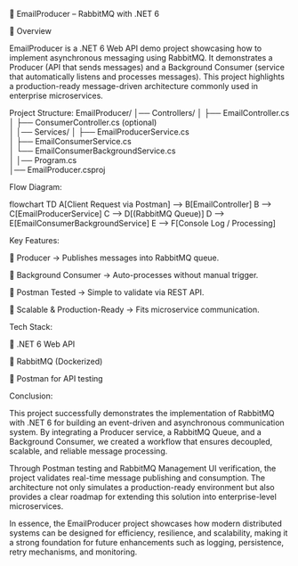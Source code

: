 📩 EmailProducer – RabbitMQ with .NET 6

🚀 Overview

EmailProducer is a .NET 6 Web API demo project showcasing how to implement asynchronous messaging using RabbitMQ.
It demonstrates a Producer (API that sends messages) and a Background Consumer (service that automatically listens and processes messages).
This project highlights a production-ready message-driven architecture commonly used in enterprise microservices.

Project Structure:
EmailProducer/
│── Controllers/
│   ├── EmailController.cs                 
│   ├── ConsumerController.cs (optional)   
│
│── Services/
│   ├── EmailProducerService.cs            
│   ├── EmailConsumerService.cs            
│   └── EmailConsumerBackgroundService.cs  
│
│── Program.cs                             
│── EmailProducer.csproj


Flow Diagram:

flowchart TD
    A[Client Request via Postman] --> B[EmailController]
    B --> C[EmailProducerService]
    C --> D[(RabbitMQ Queue)]
    D --> E[EmailConsumerBackgroundService]
    E --> F[Console Log / Processing]


Key Features:

🔹 Producer → Publishes messages into RabbitMQ queue.

🔹 Background Consumer → Auto-processes without manual trigger.

🔹 Postman Tested → Simple to validate via REST API.

🔹 Scalable & Production-Ready → Fits microservice communication.


Tech Stack:

🔹 .NET 6 Web API

🔹 RabbitMQ (Dockerized)

🔹 Postman for API testing


Conclusion:

This project successfully demonstrates the implementation of RabbitMQ with .NET 6 for building an event-driven and asynchronous communication system. By integrating a Producer service, a RabbitMQ Queue, and a Background Consumer, we created a workflow that ensures decoupled, scalable, and reliable message processing.

Through Postman testing and RabbitMQ Management UI verification, the project validates real-time message publishing and consumption. The architecture not only simulates a production-ready environment but also provides a clear roadmap for extending this solution into enterprise-level microservices.

In essence, the EmailProducer project showcases how modern distributed systems can be designed for efficiency, resilience, and scalability, making it a strong foundation for future enhancements such as logging, persistence, retry mechanisms, and monitoring.
